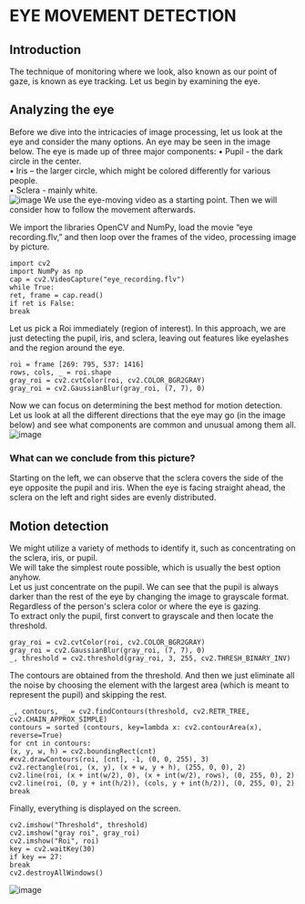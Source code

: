 # EYE MOVEMENT DETECTION

## Introduction
The technique of monitoring where we look, also known as our point of gaze, is known as eye tracking. Let us begin by examining the eye.

## Analyzing the eye
Before we dive into the intricacies of image processing, let us look at the eye and consider the many options.
An eye may be seen in the image below. The eye is made up of three major components:
• Pupil - the dark circle in the center. <br /> 
• Iris – the larger circle, which might be colored differently for various people. <br /> 
• Sclera - mainly white. <br /> 
![image](https://user-images.githubusercontent.com/72935128/127892959-4d38878a-bdf8-4670-8def-8841a7ecc68b.png)
We use the eye-moving video as a starting point. Then we will consider how to follow the movement afterwards. <br /> 

We import the libraries OpenCV and NumPy, load the movie “eye recording.flv,” and then loop over the frames of the video, processing image by picture.<br /> 
```
import cv2
import NumPy as np
cap = cv2.VideoCapture("eye_recording.flv")
while True:
ret, frame = cap.read()
if ret is False:
break

```
Let us pick a Roi immediately (region of interest). In this approach, we are just detecting the pupil, iris, and sclera, leaving out features like eyelashes and the region around the eye.<br /> 
```
roi = frame [269: 795, 537: 1416]
rows, cols, _ = roi.shape
gray_roi = cv2.cvtColor(roi, cv2.COLOR_BGR2GRAY)
gray_roi = cv2.GaussianBlur(gray_roi, (7, 7), 0)

```
Now we can focus on determining the best method for motion detection.<br /> 
Let us look at all the different directions that the eye may go (in the image below) and see what components are common and unusual among them all.<br /> 
![image](https://user-images.githubusercontent.com/72935128/127893447-d9a40b56-8719-4279-83e9-59274114f8c3.png)

### What can we conclude from this picture?
Starting on the left, we can observe that the sclera covers the side of the eye opposite the pupil and iris. When the eye is facing straight ahead, the sclera on the left and right sides are evenly distributed.

## Motion detection
We might utilize a variety of methods to identify it, such as concentrating on the sclera, iris, or pupil.<br /> 
We will take the simplest route possible, which is usually the best option anyhow.<br /> 
Let us just concentrate on the pupil. We can see that the pupil is always darker than the rest of the eye by changing the image to grayscale format. Regardless of the person's sclera color or where the eye is gazing.<br /> 
To extract only the pupil, first convert to grayscale and then locate the threshold.<br /> 
```
gray_roi = cv2.cvtColor(roi, cv2.COLOR_BGR2GRAY)
gray_roi = cv2.GaussianBlur(gray_roi, (7, 7), 0)
_, threshold = cv2.threshold(gray_roi, 3, 255, cv2.THRESH_BINARY_INV)

```

The contours are obtained from the threshold. And then we just eliminate all the noise by choosing the element with the largest area (which is meant to represent the pupil) and skipping the rest.<br /> 
```
_, contours, _ = cv2.findContours(threshold, cv2.RETR_TREE, cv2.CHAIN_APPROX_SIMPLE)
contours = sorted (contours, key=lambda x: cv2.contourArea(x), reverse=True)
for cnt in contours:
(x, y, w, h) = cv2.boundingRect(cnt)
#cv2.drawContours(roi, [cnt], -1, (0, 0, 255), 3)
cv2.rectangle(roi, (x, y), (x + w, y + h), (255, 0, 0), 2)
cv2.line(roi, (x + int(w/2), 0), (x + int(w/2), rows), (0, 255, 0), 2)
cv2.line(roi, (0, y + int(h/2)), (cols, y + int(h/2)), (0, 255, 0), 2)
break

```
Finally, everything is displayed on the screen.<br /> 
```
cv2.imshow("Threshold", threshold)
cv2.imshow("gray roi", gray_roi)
cv2.imshow("Roi", roi)
key = cv2.waitKey(30)
if key == 27:
break
cv2.destroyAllWindows()

```
![image](https://user-images.githubusercontent.com/72935128/127895459-8276cd6a-fe3b-481d-a11f-6ad03816daae.png)


